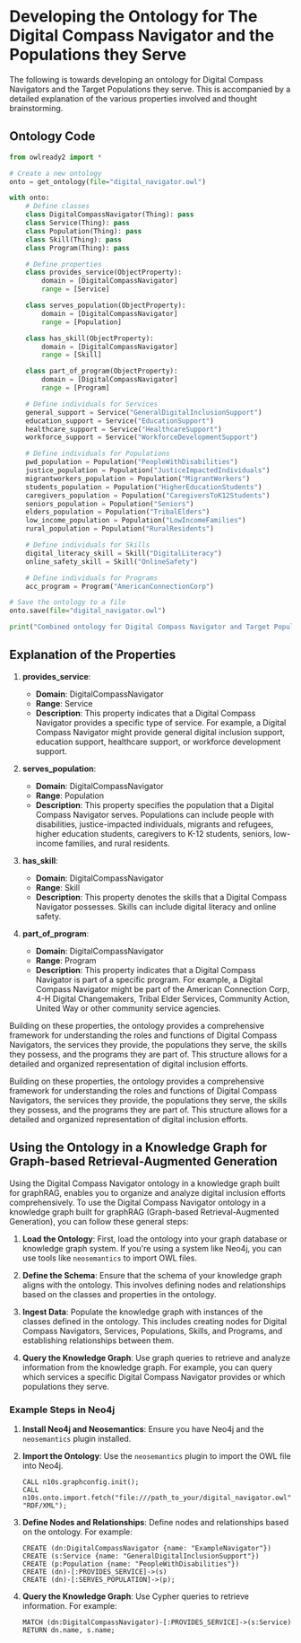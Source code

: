 # Developing the Ontology for The Digital Compass Navigator and the Populations they Serve

The following is towards developing an ontology for Digital Compass Navigators and the Target Populations they serve. This is accompanied by a detailed explanation of the various properties involved and thought brainstorming.

## Ontology Code

```python
from owlready2 import *

# Create a new ontology
onto = get_ontology(file="digital_navigator.owl")

with onto:
    # Define classes
    class DigitalCompassNavigator(Thing): pass
    class Service(Thing): pass
    class Population(Thing): pass
    class Skill(Thing): pass
    class Program(Thing): pass

    # Define properties
    class provides_service(ObjectProperty):
        domain = [DigitalCompassNavigator]
        range = [Service]

    class serves_population(ObjectProperty):
        domain = [DigitalCompassNavigator]
        range = [Population]

    class has_skill(ObjectProperty):
        domain = [DigitalCompassNavigator]
        range = [Skill]

    class part_of_program(ObjectProperty):
        domain = [DigitalCompassNavigator]
        range = [Program]

    # Define individuals for Services
    general_support = Service("GeneralDigitalInclusionSupport")
    education_support = Service("EducationSupport")
    healthcare_support = Service("HealthcareSupport")
    workforce_support = Service("WorkforceDevelopmentSupport")

    # Define individuals for Populations
    pwd_population = Population("PeopleWithDisabilities")
    justice_population = Population("JusticeImpactedIndividuals")
    migrantworkers_population = Population("MigrantWorkers")
    students_population = Population("HigherEducationStudents")
    caregivers_population = Population("CaregiversToK12Students")
    seniors_population = Population("Seniors")
    elders_population = Population("TribalElders")
    low_income_population = Population("LowIncomeFamilies")
    rural_population = Population("RuralResidents")

    # Define individuals for Skills
    digital_literacy_skill = Skill("DigitalLiteracy")
    online_safety_skill = Skill("OnlineSafety")

    # Define individuals for Programs
    acc_program = Program("AmericanConnectionCorp")

# Save the ontology to a file
onto.save(file="digital_navigator.owl")

print("Combined ontology for Digital Compass Navigator and Target Populations has been created and saved to digital_navigator.owl.")
```

## Explanation of the Properties

1. **provides_service**:
   - **Domain**: DigitalCompassNavigator
   - **Range**: Service
   - **Description**: This property indicates that a Digital Compass Navigator provides a specific type of service. For example, a Digital Compass Navigator might provide general digital inclusion support, education support, healthcare support, or workforce development support.

2. **serves_population**:
   - **Domain**: DigitalCompassNavigator
   - **Range**: Population
   - **Description**: This property specifies the population that a Digital Compass Navigator serves. Populations can include people with disabilities, justice-impacted individuals, migrants and refugees, higher education students, caregivers to K-12 students, seniors, low-income families, and rural residents.

3. **has_skill**:
   - **Domain**: DigitalCompassNavigator
   - **Range**: Skill
   - **Description**: This property denotes the skills that a Digital Compass Navigator possesses. Skills can include digital literacy and online safety.

4. **part_of_program**:
   - **Domain**: DigitalCompassNavigator
   - **Range**: Program
   - **Description**: This property indicates that a Digital Compass Navigator is part of a specific program. For example, a Digital Compass Navigator might be part of the American Connection Corp, 4-H Digital Changemakers, Tribal Elder Services, Community Action, United Way or other community service agencies.

Building on these properties, the ontology provides a comprehensive framework for understanding the roles and functions of Digital Compass Navigators, the services they provide, the populations they serve, the skills they possess, and the programs they are part of. This structure allows for a detailed and organized representation of digital inclusion efforts.

Building on these properties, the ontology provides a comprehensive framework for understanding the roles and functions of Digital Compass Navigators, the services they provide, the populations they serve, the skills they possess, and the programs they are part of. This structure allows for a detailed and organized representation of digital inclusion efforts.

## Using the Ontology in a Knowledge Graph for Graph-based Retrieval-Augmented Generation

Using the Digital Compass Navigator ontology in a knowledge graph built for graphRAG, enables you to organize and analyze digital inclusion efforts comprehensively. To use the Digital Compass Navigator ontology in a knowledge graph built for graphRAG (Graph-based Retrieval-Augmented Generation), you can follow these general steps:

1. **Load the Ontology**:
   First, load the ontology into your graph database or knowledge graph system. If you're using a system like Neo4j, you can use tools like `neosemantics` to import OWL files.

2. **Define the Schema**:
   Ensure that the schema of your knowledge graph aligns with the ontology. This involves defining nodes and relationships based on the classes and properties in the ontology.

3. **Ingest Data**:
   Populate the knowledge graph with instances of the classes defined in the ontology. This includes creating nodes for Digital Compass Navigators, Services, Populations, Skills, and Programs, and establishing relationships between them.

4. **Query the Knowledge Graph**:
   Use graph queries to retrieve and analyze information from the knowledge graph. For example, you can query which services a specific Digital Compass Navigator provides or which populations they serve.

### Example Steps in Neo4j

1. **Install Neo4j and Neosemantics**:
   Ensure you have Neo4j and the `neosemantics` plugin installed.

2. **Import the Ontology**:
   Use the `neosemantics` plugin to import the OWL file into Neo4j.
   ```cypher
   CALL n10s.graphconfig.init();
   CALL n10s.onto.import.fetch("file:///path_to_your/digital_navigator.owl", "RDF/XML");
   ```

3. **Define Nodes and Relationships**:
   Define nodes and relationships based on the ontology. For example:
   ```cypher
   CREATE (dn:DigitalCompassNavigator {name: "ExampleNavigator"})
   CREATE (s:Service {name: "GeneralDigitalInclusionSupport"})
   CREATE (p:Population {name: "PeopleWithDisabilities"})
   CREATE (dn)-[:PROVIDES_SERVICE]->(s)
   CREATE (dn)-[:SERVES_POPULATION]->(p);
   ```

4. **Query the Knowledge Graph**:
   Use Cypher queries to retrieve information. For example:
   ```cypher
   MATCH (dn:DigitalCompassNavigator)-[:PROVIDES_SERVICE]->(s:Service)
   RETURN dn.name, s.name;
   ```

